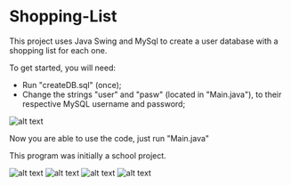 # Shopping-List

This project uses Java Swing and MySql to create a user database with a shopping list for each one.

To get started, you will need:

- Run "createDB.sql" (once);
- Change the strings "user" and "pasw" (located in "Main.java"), to their respective MySQL username and password;

![alt text](https://i.pinimg.com/originals/49/d3/33/49d333c20987af5798b160b62e61e83e.jpg)

Now you are able to use the code, just run "Main.java"

This program was initially a school project.

![alt text](https://i.pinimg.com/originals/46/e6/28/46e6288e7db0ebf26fdbdfc46f28edc7.jpg)
![alt text](https://i.pinimg.com/originals/5d/32/58/5d32581a389f3f09139a4414efc513ad.jpg)
![alt text](https://i.pinimg.com/originals/9c/d7/dd/9cd7dd2842f5aba0fcdd85db328aadd9.jpg)
![alt text](https://i.pinimg.com/originals/07/b5/33/07b533f916af4f24315432addffbb70e.jpg)
